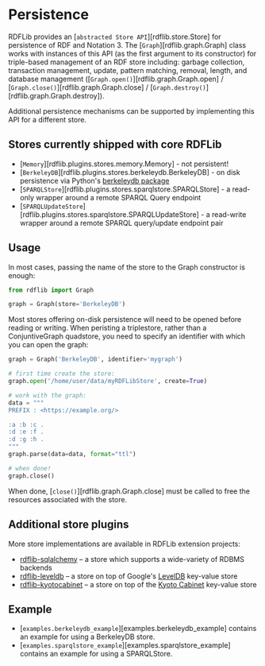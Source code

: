 # Persistence

RDFLib provides an [`abstracted Store API`][rdflib.store.Store]
for persistence of RDF and Notation 3. The [`Graph`][rdflib.graph.Graph] class works with instances of this API (as the first argument to its constructor) for triple-based management of an RDF store including: garbage collection, transaction management, update, pattern matching, removal, length, and database management ([`Graph.open()`][rdflib.graph.Graph.open] / [`Graph.close()`][rdflib.graph.Graph.close] / [`Graph.destroy()`][rdflib.graph.Graph.destroy]).

Additional persistence mechanisms can be supported by implementing this API for a different store.

## Stores currently shipped with core RDFLib

* [`Memory`][rdflib.plugins.stores.memory.Memory] - not persistent!
* [`BerkeleyDB`][rdflib.plugins.stores.berkeleydb.BerkeleyDB] - on disk persistence via Python's [berkeleydb package](https://pypi.org/project/berkeleydb/)
* [`SPARQLStore`][rdflib.plugins.stores.sparqlstore.SPARQLStore] - a read-only wrapper around a remote SPARQL Query endpoint
* [`SPARQLUpdateStore`][rdflib.plugins.stores.sparqlstore.SPARQLUpdateStore] - a read-write wrapper around a remote SPARQL query/update endpoint pair

## Usage

In most cases, passing the name of the store to the Graph constructor is enough:

```python
from rdflib import Graph

graph = Graph(store='BerkeleyDB')
```

Most stores offering on-disk persistence will need to be opened before reading or writing. When peristing a triplestore, rather than a ConjuntiveGraph quadstore, you need to specify an identifier with which you can open the graph:

```python
graph = Graph('BerkeleyDB', identifier='mygraph')

# first time create the store:
graph.open('/home/user/data/myRDFLibStore', create=True)

# work with the graph:
data = """
PREFIX : <https://example.org/>

:a :b :c .
:d :e :f .
:d :g :h .
"""
graph.parse(data=data, format="ttl")

# when done!
graph.close()
```

When done, [`close()`][rdflib.graph.Graph.close] must be called to free the resources associated with the store.

## Additional store plugins

More store implementations are available in RDFLib extension projects:

* [rdflib-sqlalchemy](https://github.com/RDFLib/rdflib-sqlalchemy) – a store which supports a wide-variety of RDBMS backends
* [rdflib-leveldb](https://github.com/RDFLib/rdflib-leveldb) – a store on top of Google's [LevelDB](https://code.google.com/p/leveldb/) key-value store
* [rdflib-kyotocabinet](https://github.com/RDFLib/rdflib-kyotocabinet) – a store on top of the [Kyoto Cabinet](http://fallabs.com/kyotocabinet/) key-value store

## Example

* [`examples.berkeleydb_example`][examples.berkeleydb_example] contains an example for using a BerkeleyDB store.
* [`examples.sparqlstore_example`][examples.sparqlstore_example] contains an example for using a SPARQLStore.
